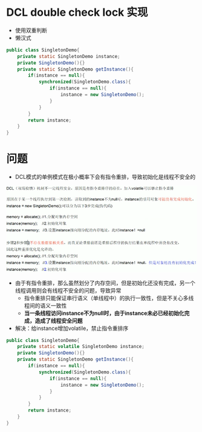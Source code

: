 # DCL double check lock 实现

- 使用双重判断
- 懒汉式

```java
public class SingletonDemo{
    private static SingletonDemo instance;
    private SingletonDemo(){}
    private static SingletonDemo getInstance(){
        if(instance == null){
            synchronized(SingletonDemo.class){
                if(instance == null){
                    instance = new SingletonDemo();
                }
            }
        }
        return instance;
    }
}
```



# 问题

- DCL模式的单例模式在极小概率下会有指令重排，导致初始化是线程不安全的

![](img/9.png)

- 由于有指令重排，那么虽然划分了内存空间，但是初始化还没有完成，另一个线程调用则会有线程不安全的问题，导致异常
  - 指令重排只能保证串行语义（单线程中）的执行一致性，但是不关心多线程间的语义一致性
  - **当一条线程访问instance不为null时，由于instance未必已经初始化完成，造成了线程安全问题**
- 解决：给instance增加volatile，禁止指令重排序

```java
public class SingletonDemo{
    private static volatile SingletonDemo instance;
    private SingletonDemo(){}
    private static SingletonDemo getInstance(){
        if(instance == null){
            synchronized(SingletonDemo.class){
                if(instance == null){
                    instance = new SingletonDemo();
                }
            }
        }
        return instance;
    }
}
```

